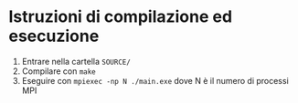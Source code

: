 # Istruzioni di compilazione ed esecuzione

1. Entrare nella cartella `SOURCE/`
2. Compilare con `make`
3. Eseguire con `mpiexec -np N ./main.exe` dove N è il numero di processi MPI
